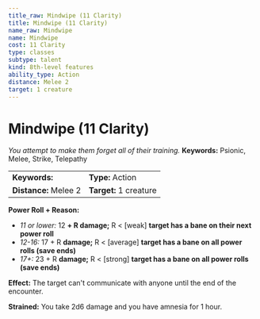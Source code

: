 ```yaml
---
title_raw: Mindwipe (11 Clarity)
title: Mindwipe (11 Clarity)
name_raw: Mindwipe
name: Mindwipe
cost: 11 Clarity
type: classes
subtype: talent
kind: 8th-level features
ability_type: Action
distance: Melee 2
target: 1 creature
---
```


# Mindwipe (11 Clarity)

*You attempt to make them forget all of their training.* **Keywords:** Psionic, Melee, Strike, Telepathy

|                       |                        |
| :-------------------- | :--------------------- |
| **Keywords:**         | **Type:** Action       |
| **Distance:** Melee 2 | **Target:** 1 creature |

**Power Roll + Reason:**

- *11 or lower:* 12 **+ R damage;** R \< \[weak\] **target has a bane on their next power roll**
- *12-16:* 17 + R **damage;** R \< \[average\] **target has a bane on all power rolls (save ends)**
- *17+:* 23 + R **damage;** R \< \[strong\] **target has a bane on all power rolls (save ends)**

**Effect:** The target can't communicate with anyone until the end of the encounter.

**Strained:** You take 2d6 damage and you have amnesia for 1 hour.
